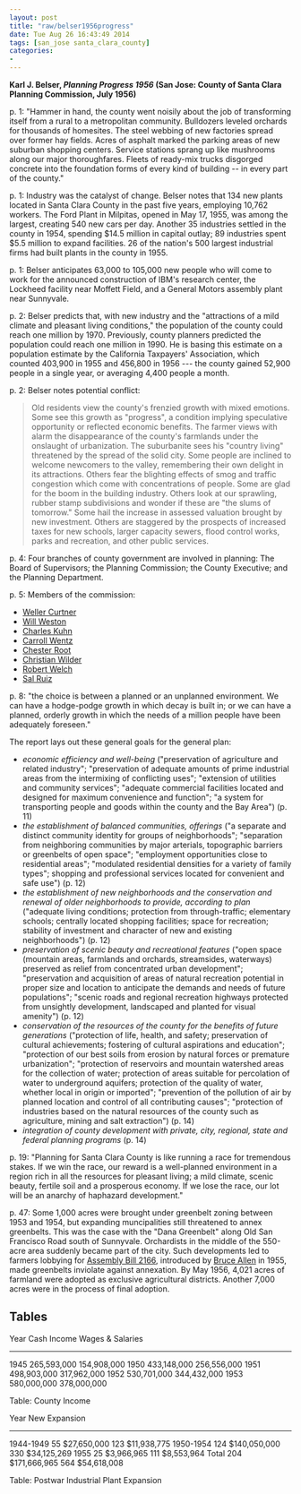 ```yaml
---
layout: post
title: "raw/belser1956progress"
date: Tue Aug 26 16:43:49 2014
tags: [san_jose santa_clara_county]
categories: 
- 
---
```


**Karl J. Belser, *Planning Progress 1956* (San Jose: County of Santa Clara Planning Commission, July 1956)**

p. 1: "Hammer in hand, the county went noisily about the job of transforming 
itself from a rural to a metropolitan community. Bulldozers leveled orchards 
for thousands of homesites. The steel webbing of new factories spread over 
former hay fields. Acres of asphalt marked the parking areas of new suburban 
shopping centers. Service stations sprang up like mushrooms along our major 
thoroughfares. Fleets of ready-mix trucks disgorged concrete into the 
foundation forms of every kind of building -- in every part of the county."

p. 1: Industry was the catalyst of change. Belser notes that 134 new plants 
located in Santa Clara County in the past five years, employing 10,762 
workers. The Ford Plant in Milpitas, opened in May 17, 1955, was among the 
largest, creating 540 new cars per day. Another 35 industries settled in the 
county in 1954, spending $14.5 million in capital outlay; 89 industries spent 
\$5.5 million to expand facilities. 26 of the nation's 500 largest industrial 
firms had built plants in the county in 1955.

p. 1: Belser anticipates 63,000 to 105,000 new people who will come to work 
for the announced construction of IBM's research center, the Lockheed facility 
near Moffett Field, and a General Motors assembly plant near Sunnyvale.

p. 2: Belser predicts that, with new industry and the "attractions of a mild 
climate and pleasant living conditions," the population of the county could 
reach one million by 1970. Previously, county planners predicted the 
population could reach one million in 1990. He is basing this estimate on a 
population estimate by the California Taxpayers' Association, which counted 
403,900 in 1955 and 456,800 in 1956 --- the county gained 52,900 people in a 
single year, or averaging 4,400 people a month.

p. 2: Belser notes potential conflict:

> Old residents view the county's frenzied growth with mixed emotions. Some 
> see this growth as "progress", a condition implying speculative opportunity 
> or reflected economic benefits. The farmer views with alarm the 
> disappearance of the county's farmlands under the onslaught of urbanization. 
> The suburbanite sees his "country living" threatened by the spread of the 
> solid city. Some people are inclined to welcome newcomers to the valley, 
> remembering their own delight in its attractions. Others fear the blighting 
> effects of smog and traffic congestion which come with concentrations of 
> people. Some are glad for the boom in the building industry. Others look at 
> our sprawling, rubber stamp subdivisions and wonder if these are "the slums 
> of tomorrow." Some hail the increase in assessed valuation brought by new 
> investment. Others are staggered by the prospects of increased taxes for new 
> schools, larger capacity sewers, flood control works, parks and recreation, 
> and other public services.

p. 4: Four branches of county government are involved in planning: The Board 
of Supervisors; the Planning Commission; the County Executive; and the 
Planning Department.

p. 5: Members of the commission: 

* [Weller Curtner]()
* [Will Weston]()
* [Charles Kuhn]()
* [Carroll Wentz]()
* [Chester Root]()
* [Christian Wilder]()
* [Robert Welch]()
* [Sal Ruiz]()

p. 8: "the choice is between a planned or an unplanned environment. We can 
have a hodge-podge growth in which decay is built in; or we can have a 
planned, orderly growth in which the needs of a million people have been 
adequately foreseen."

The report lays out these general goals for the general plan:

   * *economic efficiency and well-being* ("preservation of agriculture and 
   related industry"; "preservation of adequate amounts of prime industrial 
   areas from the intermixing of conflicting uses"; "extension of utilities 
   and community services"; "adequate commercial facilities located and 
   designed for maximum convenience and function"; "a system for transporting 
   people and goods within the county and the Bay Area") (p. 11)
   * *the establishment of balanced communities, offerings* ("a separate and 
   distinct community identity for groups of neighborhoods"; "separation from 
   neighboring communities by major arterials, topographic barriers or 
   greenbelts of open space"; "employment opportunities close to residential 
   areas"; "modulated residential densities for a variety of family types"; 
   shopping and professional services located for convenient and safe use") 
   (p. 12)
   * *the establishment of new neighborhoods and the conservation and renewal 
   of older neighborhoods to provide, according to plan* ("adequate living 
   conditions; protection from through-traffic; elementary schools; centrally 
   located shopping facilities; space for recreation; stability of investment 
   and character of new and existing neighborhoods") (p. 12)
   * *preservation of scenic beauty and recreational features* ("open space 
   (mountain areas, farmlands and orchards, streamsides, waterways) preserved 
   as relief from concentrated urban development"; "preservation and 
   acquisition of areas of natural recreation potential in proper size and 
   location to anticipate the demands and needs of future populations"; 
   "scenic roads and regional recreation highways protected from unsightly 
   development, landscaped and planted for visual amenity") (p. 12)
   * *conservation of the resources of the county for the benefits of future 
   generations* ("protection of life, health, and safety; preservation of 
   cultural achievements; fostering of cultural aspirations and education"; 
   "protection of our best soils from erosion by natural forces or premature 
   urbanization"; "protection of reservoirs and mountain watershed areas for 
   the collection of water; protection of areas suitable for percolation of 
   water to underground aquifers; protection of the quality of water, whether 
   local in origin or imported"; "prevention of the pollution of air by 
   planned location and control of all contributing causes"; "protection of 
   industries based on the natural resources of the county such as 
   agriculture, mining and salt extraction") (p. 14)
   * *integration of county development with private, city, regional, state 
   and federal planning programs* (p. 14)

p. 19: "Planning for Santa Clara County is like running a race for tremendous 
stakes. If we win the race, our reward is a well-planned environment in a 
region rich in all the resources for pleasant living; a mild climate, scenic 
beauty, fertile soil and a prosperous economy. If we lose the race, our lot 
will be an anarchy of haphazard development."

p. 47: Some 1,000 acres were brought under greenbelt zoning between 1953 and 
1954, but expanding muncipalities still threatened to annex greenbelts. This 
was the case with the "Dana Greenbelt" along Old San Francisco Road south of 
Sunnyvale. Orchardists in the middle of the 550-acre area suddenly became part 
of the city. Such developments led to farmers lobbying for [Assembly Bill 
2166](), introduced by [Bruce Allen]() in 1955, made greenbelts inviolate 
against annexation. By May 1956, 4,021 acres of farmland were adopted as 
exclusive agricultural districts. Another 7,000 acres were in the process of 
final adoption.

## Tables

Year    Cash Income   Wages & Salaries
----    -----------   ----------------
1945    265,593,000   154,908,000
1950    433,148,000   256,556,000
1951    498,903,000   317,962,000
1952    530,701,000   344,432,000
1953    580,000,000   378,000,000

Table: County Income


Year          New                     Expansion
---------     ----  --------------    ---------   -------------
1944-1949     55    $27,650,000       123         $11,938,775
1950-1954     124   $140,050,000      330         $34,125,269
1955          25    $3,966,965        111         $8,553,964
Total         204   $171,666,965      564         $54,618,008

Table: Postwar Industrial Plant Expansion


